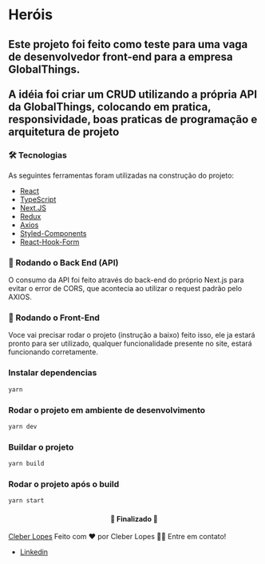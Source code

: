 # Heróis

## Este projeto foi feito como teste para uma vaga de desenvolvedor front-end para a empresa GlobalThings. <br/><br/> A idéia foi criar um CRUD utilizando a própria API da GlobalThings, colocando em pratica, responsividade, boas praticas de programação e arquitetura de projeto

### 🛠 Tecnologias

As seguintes ferramentas foram utilizadas na construção do projeto:

- [React](https://pt-br.reactjs.org/)
- [TypeScript](https://www.typescriptlang.org/)
- [Next.JS](https://nextjs.org/)
- [Redux](https://redux.js.org/)
- [Axios](https://axios-http.com/ptbr/)
- [Styled-Components](https://styled-components.com/)
- [React-Hook-Form](https://react-hook-form.com/api/useform/)

### 🎲 Rodando o Back End (API)

O consumo da API foi feito através do back-end do próprio Next.js para evitar o error de CORS, que acontecia ao utilizar o request padrão pelo AXIOS.

### 🎲 Rodando o Front-End

Voce vai precisar rodar o projeto (instrução a baixo) feito isso, ele ja estará pronto para ser utilizado, qualquer funcionalidade presente no site, estará funcionando corretamente.

<h3>Instalar dependencias</h3>

```bash
yarn
```

<h3>Rodar o projeto em ambiente de desenvolvimento</h3>

```bash
yarn dev
```

<h3>Buildar o projeto</h3>

```bash
yarn build
```

<h3>Rodar o projeto após o build</h3>

```bash
yarn start
```

<h4 align="center"> 
	🚧  Finalizado  🚧
</h4>

<a href='https://github.com/CleberLopess'>Cleber Lopes</a>
Feito com ❤️ por Cleber Lopes 👋🏽 Entre em contato!

- [Linkedin](https://www.linkedin.com/in/cleber-lopess/)
